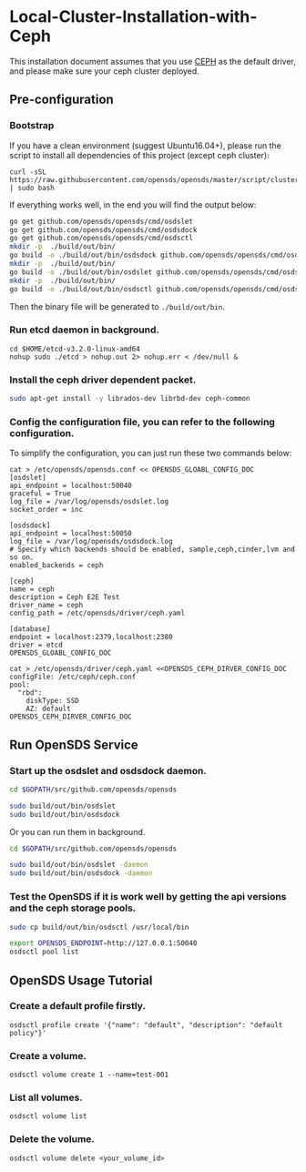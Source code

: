 # Local-Cluster-Installation-with-Ceph

This installation document assumes that you use [CEPH](https://github.com/ceph/ceph) as the default driver, and please make sure your ceph cluster deployed.

## Pre-configuration

### Bootstrap
If you have a clean environment (suggest Ubuntu16.04+), please run the script
to install all dependencies of this project (except ceph cluster):
```
curl -sSL https://raw.githubusercontent.com/opensds/opensds/master/script/cluster/bootstrap.sh | sudo bash
```

If everything works well, in the end you will find the output below:
```bash
go get github.com/opensds/opensds/cmd/osdslet
go get github.com/opensds/opensds/cmd/osdsdock
go get github.com/opensds/opensds/cmd/osdsctl
mkdir -p  ./build/out/bin/
go build -o ./build/out/bin/osdsdock github.com/opensds/opensds/cmd/osdsdock
mkdir -p  ./build/out/bin/
go build -o ./build/out/bin/osdslet github.com/opensds/opensds/cmd/osdslet
mkdir -p  ./build/out/bin/
go build -o ./build/out/bin/osdsctl github.com/opensds/opensds/cmd/osdsctl
```
Then the binary file will be generated to ```./build/out/bin```.

### Run etcd daemon in background.
```
cd $HOME/etcd-v3.2.0-linux-amd64
nohup sudo ./etcd > nohup.out 2> nohup.err < /dev/null &
```

### Install the ceph driver dependent packet.
```bash
sudo apt-get install -y librados-dev librbd-dev ceph-common
```

### Config the configuration file, you can refer to the following configuration.
To simplify the configuration, you can just run these two commands below:
```shell
cat > /etc/opensds/opensds.conf << OPENSDS_GLOABL_CONFIG_DOC
[osdslet]
api_endpoint = localhost:50040
graceful = True
log_file = /var/log/opensds/osdslet.log
socket_order = inc

[osdsdock]
api_endpoint = localhost:50050
log_file = /var/log/opensds/osdsdock.log
# Specify which backends should be enabled, sample,ceph,cinder,lvm and so on.
enabled_backends = ceph

[ceph]
name = ceph
description = Ceph E2E Test
driver_name = ceph
config_path = /etc/opensds/driver/ceph.yaml

[database]
endpoint = localhost:2379,localhost:2380
driver = etcd
OPENSDS_GLOABL_CONFIG_DOC

cat > /etc/opensds/driver/ceph.yaml <<OPENSDS_CEPH_DIRVER_CONFIG_DOC
configFile: /etc/ceph/ceph.conf
pool:
  "rbd":
    diskType: SSD
    AZ: default
OPENSDS_CEPH_DIRVER_CONFIG_DOC
```

## Run OpenSDS Service

### Start up the osdslet and osdsdock daemon. 
```bash
cd $GOPATH/src/github.com/opensds/opensds

sudo build/out/bin/osdslet
sudo build/out/bin/osdsdock
```
Or you can run them in background.
```bash
cd $GOPATH/src/github.com/opensds/opensds

sudo build/out/bin/osdslet -daemon
sudo build/out/bin/osdsdock -daemon
```

### Test the OpenSDS if it is work well by getting the api versions and the ceph storage pools.
```bash
sudo cp build/out/bin/osdsctl /usr/local/bin

export OPENSDS_ENDPOINT=http://127.0.0.1:50040
osdsctl pool list
```

## OpenSDS Usage Tutorial

### Create a default profile firstly.
```
osdsctl profile create '{"name": "default", "description": "default policy"}'
```

### Create a volume.
```
osdsctl volume create 1 --name=test-001
```

### List all volumes.
```
osdsctl volume list
```

### Delete the volume.
```
osdsctl volume delete <your_volume_id>
```
